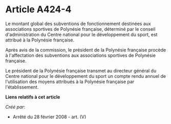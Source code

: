 # Article A424-4

Le montant global des subventions de fonctionnement destinées aux associations sportives de Polynésie française, déterminé
par le conseil d'administration du Centre national pour le développement du sport, est attribué à la Polynésie française.

Après avis de la commission, le président de la Polynésie française procède à l'affectation des subventions aux associations
sportives de Polynésie française.

Le président de la Polynésie française transmet au directeur général du Centre national pour le développement du sport un
compte rendu annuel de l'utilisation des moyens attribués à la Polynésie française par l'établissement.

**Liens relatifs à cet article**

_Créé par_:

  - Arrêté du 28 février 2008 - art. (V)
